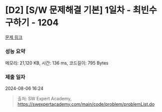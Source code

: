 # [D2] [S/W 문제해결 기본] 1일차 - 최빈수 구하기 - 1204 

[문제 링크](https://swexpertacademy.com/main/code/problem/problemDetail.do?contestProbId=AV13zo1KAAACFAYh) 

### 성능 요약

메모리: 21,120 KB, 시간: 136 ms, 코드길이: 795 Bytes

### 제출 일자

2024-08-06 16:24



> 출처: SW Expert Academy, https://swexpertacademy.com/main/code/problem/problemList.do